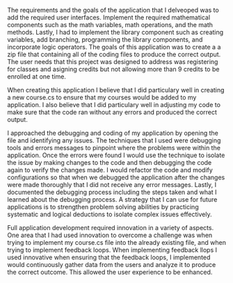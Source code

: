 The requirements and the goals of the application that I delveoped was to add the required user interfaces. Implement the required mathematical components such as the math variables, math operations, and the math methods. Lastly, I had to implement the library component such as creating variables, add branching, programming the library components, and incorporate logic operators. The goals of this application was to create a a zip file that containing all of the coding files to produce the correct output. The user needs that this project was designed to address was registering for classes and asigning credits but not allowing more than 9 credits to be enrolled at one time. 

When creating this application I believe that I did particulary well in creating a new course.cs to ensure that my courses would be added to my application. I also believe that I did particulary well in adjusting my code to make sure that the code ran without any errors and produced the correct output. 



I approached the debugging and coding of my application by opening the file and identifying any issues. The techniques that I used were debugging tools and errors messages to pinpoint where the problems were within the application. Once the errors were found I would use the technique to isolate the issue by making changes to the code and then debugging the code again to verify the changes made.  I would refactor the code and modify configurations so that when we debugged the application after the changes were made thoroughly that I did not receive any error messages. Lastly, I documented the debugging process including the steps taken and what I learned about the debugging process.  A strategy that I can use for future applications is to strengthen problem solving abilities by practicing systematic and logical deductions to isolate complex issues effectively. 

Full application development required innovation in a variety of aspects. One area that I had used innovation to overcome a challenge was when trying to implement my course.cs file into the already existing file, and when trying to implement feedback loops. When implementing feedback llops I used innovative when ensuring that the feedback loops, I implemented would continuously gather data from the users and analyze it to produce the correct outcome. This allowed the user experience to be enhanced. 
